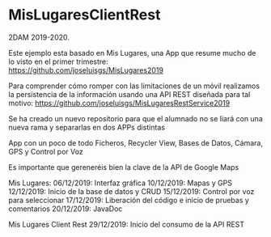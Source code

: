 # MisLugaresClientRest
2DAM 2019-2020. 

Este ejemplo esta basado en Mis Lugares, una App que resume mucho de lo visto en el primer trimestre:
https://github.com/joseluisgs/MisLugares2019

Para comprender cómo romper con las limitaciones de un móvil realizamos la persistencia de la información
usando una API REST diseñada para tal motivo:
https://github.com/joseluisgs/MisLugaresRestService2019

Se ha creado un nuevo repositorio para que el alumnado no se liará con una nueva rama y separarlas en dos APPs distintas

App con un poco de todo
Ficheros, Recycler View, Bases de Datos, Cámara, GPS y Control por Voz

Es importante que gereneréis bien la clave de la API de Google Maps

Mis Lugares:
06/12/2019: Interfaz gráfica 
10/12/2019: Mapas y GPS 
12/12/2019: Inicio de la base de datos y CRUD
15/12/2019: Control por voz para seleccionar
17/12/2019: Liberación del código e inicio de pruebas y comentarios
20/12/2019: JavaDoc

Mis Lugares Client Rest
29/12/2019: Inicio del consumo de la API REST

